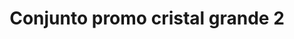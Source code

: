 ---
title: Conjunto promo cristal grande 2
date: 
draft: false

# descripcion
description : Conjunto de cadena y dije con cristal y detalles microcubic. Largo de cadena 40, 45 o 50 cm a elección

materials: 

color: 

dimensions: 

code: 06-26-0716

type: "Conjuntos"

categories: []

price: $4.560,00

price_eftvo: $3.875,00

# Images
# first image will be shown in the product page
images:
  # - image: "images/path_to_image"
  # La ubicacion de las imagenes es imagenes/Conjuntos/Conjuntos.Cadena y Dije/06-26-0716-conjunto-promo-cristal-grande-2
  - image: "./images/conjuntos/cadena_y_dije/06-26-0716-conjunto-promo-cristal-grande-2.jpg"
---